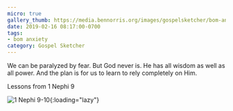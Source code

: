 ```yaml
---
micro: true
gallery_thumb: https://media.bennorris.org/images/gospelsketcher/bom-anxiety-study/1-nephi-10-00.jpg
date: 2019-02-16 08:17:00-0700
tags:
- bom anxiety
category: Gospel Sketcher
---
```


We can be paralyzed by fear. But God never is. He has all wisdom as well as all power. And the plan is for us to learn to rely completely on Him.

Lessons from 1 Nephi 9

![1 Nephi 9-10](https://media.bennorris.org/images/gospelsketcher/bom-anxiety-study/1-nephi-10-00.jpg){:loading="lazy"}